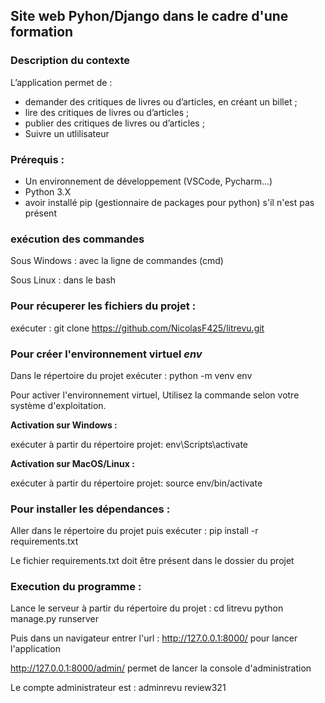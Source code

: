 ## Site web Pyhon/Django dans le cadre d'une formation

### Description du contexte

L’application permet de :
+ demander des critiques de livres ou d’articles, en créant un billet ;
+ lire des critiques de livres ou d’articles ;
+ publier des critiques de livres ou d’articles ;
+ Suivre un utlilisateur

### **Prérequis :** 

+ Un environnement de développement (VSCode, Pycharm...)
+ Python 3.X
+ avoir installé pip (gestionnaire de packages pour python) s'il n'est pas présent

### exécution des commandes

Sous Windows : avec la ligne de commandes (cmd)

Sous Linux : dans le bash

### Pour récuperer les fichiers du projet :

exécuter : git clone https://github.com/NicolasF425/litrevu.git

### Pour créer l'environnement virtuel _env_

Dans le répertoire du projet exécuter : python -m venv env

Pour activer l'environnement virtuel, Utilisez la commande selon votre système d'exploitation.

**Activation sur Windows :**

exécuter à partir du répertoire projet: env\Scripts\activate

**Activation sur MacOS/Linux :**

exécuter à partir du répertoire projet: source env/bin/activate

### **Pour installer les dépendances :**

Aller dans le répertoire du projet puis exécuter : pip install -r requirements.txt

Le fichier requirements.txt doit être présent dans le dossier du projet

### **Execution du programme :**

Lance le serveur à partir du répertoire du projet :
cd litrevu
python manage.py runserver

Puis dans un navigateur entrer l'url : http://127.0.0.1:8000/ pour lancer l'application

http://127.0.0.1:8000/admin/ permet de lancer la console d'administration

Le compte administrateur est :
adminrevu
review321


 






